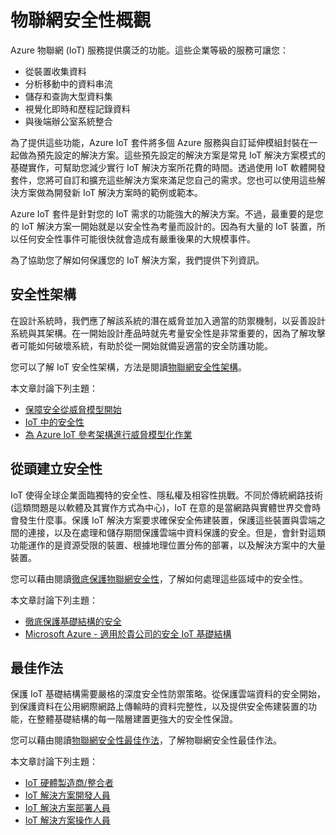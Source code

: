 <properties
   pageTitle="物聯網安全性概觀 | Microsoft Azure"
   description="Azure 物聯網 (IoT) 服務提供廣泛的功能。本文章協助您了解如何在 Azure 中保護您的 IoT 解決方案。"
   services="security"
   documentationCenter="na"
   authors="TomShinder"
   manager="StevenPo"
   editor="TomSh"/>

<tags
   ms.service="security"
   ms.devlang="na"
   ms.topic="article"
   ms.tgt_pltfrm="na"
   ms.workload="na"
   ms.date="05/22/2016"
   ms.author="terrylan"/>

# 物聯網安全性概觀

Azure 物聯網 (IoT) 服務提供廣泛的功能。這些企業等級的服務可讓您：

- 從裝置收集資料
- 分析移動中的資料串流
- 儲存和查詢大型資料集
- 視覺化即時和歷程記錄資料
- 與後端辦公室系統整合

為了提供這些功能，Azure IoT 套件將多個 Azure 服務與自訂延伸模組封裝在一起做為預先設定的解決方案。這些預先設定的解決方案是常見 IoT 解決方案模式的基礎實作，可幫助您減少實行 IoT 解決方案所花費的時間。透過使用 IoT 軟體開發套件，您將可自訂和擴充這些解決方案來滿足您自己的需求。您也可以使用這些解決方案做為開發新 IoT 解決方案時的範例或範本。

Azure IoT 套件是針對您的 IoT 需求的功能強大的解決方案。不過，最重要的是您的 IoT 解決方案一開始就是以安全性為考量而設計的。因為有大量的 IoT 裝置，所以任何安全性事件可能很快就會造成有嚴重後果的大規模事件。

為了協助您了解如何保護您的 IoT 解決方案，我們提供下列資訊。

## 安全性架構

在設計系統時，我們應了解該系統的潛在威脅並加入適當的防禦機制，以妥善設計系統與其架構。在一開始設計產品時就先考量安全性是非常重要的，因為了解攻擊者可能如何破壞系統，有助於從一開始就備妥適當的安全防護功能。

您可以了解 IoT 安全性架構，方法是閱讀[物聯網安全性架構](../iot-suite/iot-security-architecture.md)。

本文章討論下列主題：

- [保障安全從威脅模型開始](../iot-suite/iot-security-architecture.md#security-starts-with-a-threat-model)
- [IoT 中的安全性](../iot-suite/iot-security-architecture.md#security-in-iot)
- [為 Azure IoT 參考架構進行威脅模型化作業](../iot-suite/iot-security-architecture.md#threat-modeling-the-azure-iot-reference-architecture)

## 從頭建立安全性

IoT 使得全球企業面臨獨特的安全性、隱私權及相容性挑戰。不同於傳統網路技術 (這類問題是以軟體及其實作方式為中心)，IoT 在意的是當網路與實體世界交會時會發生什麼事。保護 IoT 解決方案要求確保安全佈建裝置，保護這些裝置與雲端之間的連接，以及在處理和儲存期間保護雲端中資料保護的安全。但是，會針對這類功能運作的是資源受限的裝置、根據地理位置分佈的部署，以及解決方案中的大量裝置。

您可以藉由閱讀[徹底保護物聯網安全性](../iot-suite/securing-iot-ground-up.md)，了解如何處理這些區域中的安全性。

本文章討論下列主題：

- [徹底保護基礎結構的安全](../iot-suite/securing-iot-ground-up.md#secure-infrastructure-from-the-ground-up)
- [Microsoft Azure - 適用於貴公司的安全 IoT 基礎結構](../iot-suite/securing-iot-ground-up.md#microsoft-azure---secure-iot-infrastructure-for-your-business)

## 最佳作法

保護 IoT 基礎結構需要嚴格的深度安全性防禦策略。從保護雲端資料的安全開始，到保護資料在公用網際網路上傳輸時的資料完整性，以及提供安全佈建裝置的功能，在整體基礎結構的每一階層建置更強大的安全性保證。

您可以藉由閱讀[物聯網安全性最佳作法](../iot-suite/iot-security-best-practices.md)，了解物聯網安全性最佳作法。

本文章討論下列主題：

- [IoT 硬體製造商/整合者](../iot-suite/iot-security-best-practices.md#iot-hardware-manufacturerintegrator)
- [IoT 解決方案開發人員](../iot-suite/iot-security-best-practices.md#iot-solution-developer)
- [IoT 解決方案部署人員](../iot-suite/iot-security-best-practices.md#iot-solution-deployer)
- [IoT 解決方案操作人員](../iot-suite/iot-security-best-practices.md#iot-solution-operator)

<!---HONumber=AcomDC_0525_2016-->